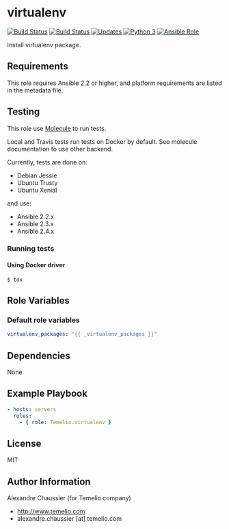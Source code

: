 # virtualenv

[![Build Status](https://img.shields.io/travis/Temelio/ansible-role-virtualenv/master.svg?label=travis_master)](https://travis-ci.org/Temelio/ansible-role-virtualenv)
[![Build Status](https://img.shields.io/travis/Temelio/ansible-role-virtualenv/develop.svg?label=travis_develop)](https://travis-ci.org/Temelio/ansible-role-virtualenv)
[![Updates](https://pyup.io/repos/github/Temelio/ansible-role-virtualenv/shield.svg)](https://pyup.io/repos/github/Temelio/ansible-role-virtualenv/)
[![Python 3](https://pyup.io/repos/github/Temelio/ansible-role-virtualenv/python-3-shield.svg)](https://pyup.io/repos/github/Temelio/ansible-role-virtualenv/)
[![Ansible Role](https://img.shields.io/ansible/role/8592.svg)](https://galaxy.ansible.com/Temelio/virtualenv/)

Install virtualenv package.

## Requirements

This role requires Ansible 2.2 or higher,
and platform requirements are listed in the metadata file.

## Testing

This role use [Molecule](https://github.com/metacloud/molecule/) to run tests.

Local and Travis tests run tests on Docker by default.
See molecule documentation to use other backend.

Currently, tests are done on:
- Debian Jessie
- Ubuntu Trusty
- Ubuntu Xenial

and use:
- Ansible 2.2.x
- Ansible 2.3.x
- Ansible 2.4.x

### Running tests

#### Using Docker driver

```
$ tox
```

## Role Variables

### Default role variables

``` yaml
virtualenv_packages: "{{ _virtualenv_packages }}"
```

## Dependencies

None

## Example Playbook

``` yaml
- hosts: servers
  roles:
    - { role: Temelio.virtualenv }
```

## License

MIT

## Author Information

Alexandre Chaussier (for Temelio company)
- http://www.temelio.com
- alexandre.chaussier [at] temelio.com

